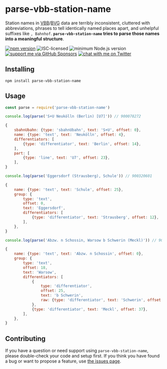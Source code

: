 # parse-vbb-station-name

Station names in [VBB](https://en.wikipedia.org/wiki/Verkehrsverbund_Berlin-Brandenburg)/[BVG](https://en.wikipedia.org/wiki/Berliner_Verkehrsbetriebe) data are terribly inconsistent, cluttered with abbreviations, phrases to tell identically named places apart, and unhelpful suffixes like `, Bahnhof`. **`parse-vbb-station-name` tries to parse those names into a meaningful structure**.

[![npm version](https://img.shields.io/npm/v/parse-vbb-station-name.svg)](https://www.npmjs.com/package/parse-vbb-station-name)
![ISC-licensed](https://img.shields.io/github/license/derhuerst/parse-vbb-station-name.svg)
![minimum Node.js version](https://img.shields.io/node/v/parse-vbb-station-name.svg)
[![support me via GitHub Sponsors](https://img.shields.io/badge/support%20me-donate-fa7664.svg)](https://github.com/sponsors/derhuerst)
[![chat with me on Twitter](https://img.shields.io/badge/chat%20with%20me-on%20Twitter-1da1f2.svg)](https://twitter.com/derhuerst)


## Installing

```shell
npm install parse-vbb-station-name
```


## Usage

```js
const parse = require('parse-vbb-station-name')

console.log(parse('S+U Neukölln (Berlin) [U7]')) // 900078272
```

```js
{
	sbahnUbahn: {type: 'sbahnUbahn', text: 'S+U', offset: 0},
	name: {type: 'text', text: 'Neukölln', offset: 4},
	differentiators: [
		{type: 'differentiator', text: 'Berlin', offset: 14},
	],
	part: [
		{type: 'line', text: 'U7', offset: 23},
	],
}
```

```js
console.log(parse('Eggersdorf (Strausberg), Schule')) // 900320601
```

```js
{
	name: {type: 'text', text: 'Schule', offset: 25},
	group: {
		type: 'text',
		offset: 0,
		text: 'Eggersdorf',
		differentiators: [
			{type: 'differentiator', text: 'Strausberg', offset: 12},
		],
	},
}
```

```js
console.log(parse('Abzw. n Schossin, Warsow b Schwerin (Meckl)')) // 900552438
```

```js
{
	name: {type: 'text', text: 'Abzw. n Schossin', offset: 0},
	group: {
		type: 'text',
		offset: 18,
		text: 'Warsow',
		differentiators: [
			{
				type: 'differentiator',
				offset: 25,
				text: 'b Schwerin',
				raw: {type: 'differentiator', text: 'Schwerin', offset: 27},
			},
			{type: 'differentiator', text: 'Meckl', offset: 37},
		],
	},
}
```


## Contributing

If you have a question or need support using `parse-vbb-station-name`, please double-check your code and setup first. If you think you have found a bug or want to propose a feature, use [the issues page](https://github.com/derhuerst/parse-vbb-station-name/issues).

